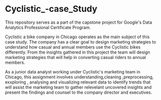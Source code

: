 # Cyclistic_-case_Study
This repository serves as a part of the capstone project for Google's Data Analytics Professional Certificate Program.

Cyclistic a bike company in Chicago operates as the main subject of this case study.
The company has a clear goal to design marketing strategies to understand how casual and annual members use the Cyclistic bikes differently. From the insights gathered in this project the team will design marketing strategies that will help in converting casual riders to annual members.

As a junior data analyst working under Cyclistic's marketing team in Chicago, this assignment involves understanding,cleaning ,preprocessing, exxploring , analysing and visualizing relevant data to identify trends that will assist the marketing team to gather relevelant uncovered insights and present the findings and counsel to the company director and executives.
